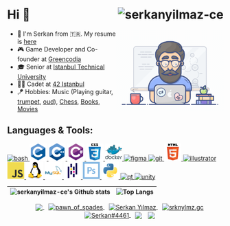 <!--<p align="center"><a  style="margin-left: 10px;" target="_blank" href="https://media2.giphy.com/media/1ioTgyF4TrswFpJDB8/giphy.gif?cid=ecf05e47cynf25lio024pn7dt7oyc2oqutqhscu7sh5p37ih&rid=giphy.gif&ct=g">
  <img align="center" src="https://media2.giphy.com/media/1ioTgyF4TrswFpJDB8/giphy.gif?cid=ecf05e47cynf25lio024pn7dt7oyc2oqutqhscu7sh5p37ih&rid=giphy.gif&ct=g">
</a></p>-->

<h1 align="left">Hi 👋 <img align="right" src="https://komarev.com/ghpvc/?username=serkanyilmaz-ce&label=Profile%20views&color=orange&style=flat" alt="serkanyilmaz-ce" /> </h1> 

<img align="right" style="width:250px; height:auto" src="https://raw.githubusercontent.com/Elanza-48/Elanza-48/41a4790484e268102dfdab2b7c59d440d3ffafab/resources/img/geek.gif"/>

  - 📝 I'm Serkan from 🇹🇷. My resume is [here](https://greencodia.com/resumes/Resume-Serkan-YILMAZ.pdf) 
  - 🎮 Game Developer and Co-founder at [Greencodia](https://greencodia.com/)
  - 🎓 Senior at [Istanbul Technical University](https://www.itu.edu.tr/en)
  - 👩‍🚀 Cadet at [42 Istanbul](https://42istanbul.com.tr/)
  - 🪁 Hobbies: Music (Playing guitar, [trumpet](https://en.wikipedia.org/wiki/Trumpet), [oud](https://en.wikipedia.org/wiki/Oud)), [Chess](https://lichess.org/@/pawnofspades),  [Books](https://1000kitap.com/srknylmz), [Movies](https://m.imdb.com/list/ls092351081/?ref_=m_urls_ls) 
 
 
 
<h2 align="left">Languages & Tools:</h2>
<p align="left"> <a href="https://www.gnu.org/software/bash/" target="_blank" rel="noreferrer"> <img src="https://img.icons8.com/color/48/bash.png" alt="bash" width="40" height="40"/> </a> <a href="https://www.cprogramming.com/" target="_blank" rel="noreferrer"> <img src="https://raw.githubusercontent.com/devicons/devicon/master/icons/c/c-original.svg" alt="c" width="40" height="40"/> </a> <a href="https://www.w3schools.com/cpp/" target="_blank" rel="noreferrer"> <img src="https://raw.githubusercontent.com/devicons/devicon/master/icons/cplusplus/cplusplus-original.svg" alt="cplusplus" width="40" height="40"/> </a> <a href="https://www.w3schools.com/cs/" target="_blank" rel="noreferrer"> <img src="https://raw.githubusercontent.com/devicons/devicon/master/icons/csharp/csharp-original.svg" alt="csharp" width="40" height="40"/> </a> <a href="https://www.w3schools.com/css/" target="_blank" rel="noreferrer"> <img src="https://raw.githubusercontent.com/devicons/devicon/master/icons/css3/css3-original-wordmark.svg" alt="css3" width="40" height="40"/> </a> <a href="https://www.docker.com/" target="_blank" rel="noreferrer"> <img src="https://raw.githubusercontent.com/devicons/devicon/master/icons/docker/docker-original-wordmark.svg" alt="docker" width="40" height="40"/> </a> <a href="https://www.figma.com/" target="_blank" rel="noreferrer"> <img src="https://www.vectorlogo.zone/logos/figma/figma-icon.svg" alt="figma" width="40" height="40"/> </a>
<a href="https://git-scm.com/" target="_blank" rel="noreferrer"> <img src="https://www.vectorlogo.zone/logos/git-scm/git-scm-icon.svg" alt="git" width="40" height="40"/> </a> <a href="https://www.w3.org/html/" target="_blank" rel="noreferrer"> <img src="https://raw.githubusercontent.com/devicons/devicon/master/icons/html5/html5-original-wordmark.svg" alt="html5" width="40" height="40"/> </a> <a href="https://www.adobe.com/in/products/illustrator.html" target="_blank" rel="noreferrer"> <img src="https://www.vectorlogo.zone/logos/adobe_illustrator/adobe_illustrator-icon.svg" alt="illustrator" width="40" height="40"/> </a> <a href="https://developer.mozilla.org/en-US/docs/Web/JavaScript" target="_blank" rel="noreferrer"> <img src="https://raw.githubusercontent.com/devicons/devicon/master/icons/javascript/javascript-original.svg" alt="javascript" width="40" height="40"/> </a> <a href="https://www.linux.org/" target="_blank" rel="noreferrer"> <img src="https://raw.githubusercontent.com/devicons/devicon/master/icons/linux/linux-original.svg" alt="linux" width="40" height="40"/> </a> <a href="https://www.mysql.com/" target="_blank" rel="noreferrer"> <img src="https://raw.githubusercontent.com/devicons/devicon/master/icons/mysql/mysql-original-wordmark.svg" alt="mysql" width="40" height="40"/> </a> <a href="https://pandas.pydata.org/" target="_blank" rel="noreferrer"> <img src="https://raw.githubusercontent.com/devicons/devicon/2ae2a900d2f041da66e950e4d48052658d850630/icons/pandas/pandas-original.svg" alt="pandas" width="40" height="40"/> </a> <a href="https://www.photoshop.com/en" target="_blank" rel="noreferrer"> <img src="https://raw.githubusercontent.com/devicons/devicon/master/icons/photoshop/photoshop-line.svg" alt="photoshop" width="40" height="40"/> </a> <a href="https://www.python.org" target="_blank" rel="noreferrer"> <img src="https://raw.githubusercontent.com/devicons/devicon/master/icons/python/python-original.svg" alt="python" width="40" height="40"/> </a> <a href="https://www.qt.io/" target="_blank" rel="noreferrer"> <img src="https://upload.wikimedia.org/wikipedia/commons/0/0b/Qt_logo_2016.svg" alt="qt" width="40" height="40"/> </a> <a href="https://unity.com/" target="_blank" rel="noreferrer"> <img src="https://img.icons8.com/dusk/64/unity.png" alt="unity" width="40" height="40"/> </a> </p>

| ![serkanyilmaz-ce's Github stats](https://github-readme-stats.vercel.app/api?username=serkanyilmaz-ce&show_icons=true&hide_border=true&theme=darcula) | ![Top Langs](https://github-readme-stats.vercel.app/api/top-langs/?username=serkanyilmaz-ce&theme=darcula&card_width=500) |
| ------------- | ------------- |

<p>
<!--<h3 align="center" > <img src="Images/icons8-customer-support.gif" width="30" height="30" style="margin-right: 10px;">Connect with me </h3>-->
<div align="center" class="icons-social" style="margin-left: 10px;">
<a style="margin-left: 10px;" target="_blank" href="https://github.com/serkanyilmaz-ce">
  <img align="center" src="https://img.icons8.com/doodle/40/000000/github--v1.png">
</a>
<a style="margin-left: 10px;" href="https://twitter.com/pawn_of_spades" target="blank">
  <img align="center" src="https://img.icons8.com/doodle/1x/twitter-squared--v2.png" alt="pawn_of_spades">
</a>
<a style="margin-left: 10px;" href="https://linkedin.com/in/serkan-yilmazz/" target="blank">
  <img align="center" src="https://img.icons8.com/doodle/40/000000/linkedin--v2.png" alt="Serkan Yılmaz">
</a>
<a style="margin-left: 10px;" href="https://www.instagram.com/serkanyilmaz.gc/" target="blank">
  <img align="center" src="https://img.icons8.com/doodle/48/instagram-new.png" alt="srknylmz.gc">
</a>
<a style="margin-left: 10px;" href="https://discordapp.com/users/773562948802576404" target="blank">
  <img align="center" src="https://img.icons8.com/doodle/48/discord-new-logo.png" alt="Serkan#4461" height="40" width="40">
</a>
<a style="margin-left: 10px;" target="_blank" href="https://stackoverflow.com/users/16186805/cmpesy"><img align="center" src="https://img.icons8.com/color/48/stackoverflow.png"></a>
<a style="margin-left: 10px;" target="_blank" href="mailto:serkanyilmaz@greencodia.com"><img align="center" src="https://img.icons8.com/doodle/48/new-post.png"></a>
</div>
</p>

